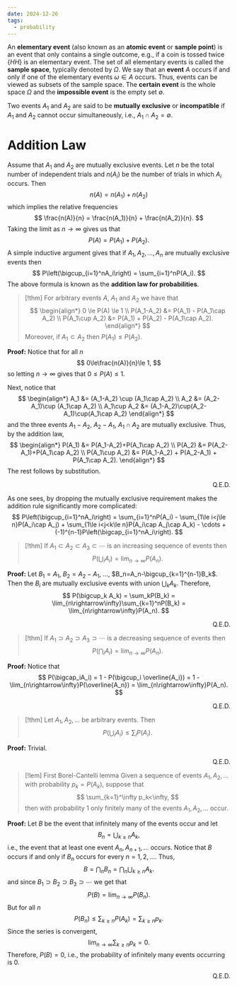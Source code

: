 ```yaml
---
date: 2024-12-26
tags:
  - probability
---
```

An **elementary event** (also known as an **atomic event** or **sample point**) is an event that only contains a single outcome, e.g., if a coin is tossed twice $\{HH\}$ is an elementary event. The set of all elementary events is called the **sample space**, typically denoted by $\Omega$. We say that an **event** $A$ occurs if and only if one of the elementary events $\omega\in A$ occurs. Thus, events can be viewed as subsets of the sample space. The **certain event** is the whole space $\Omega$ and the **impossible event** is the empty set $\emptyset$.

Two events $A_1$ and $A_2$ are said to be **mutually exclusive** or **incompatible** if $A_1$ and $A_2$ cannot occur simultaneously, i.e., $A_1\cap A_2=\emptyset$.

# Addition Law

Assume that $A_1$ and $A_2$ are mutually exclusive events. Let $n$ be the total number of independent trials and $n(A_i)$ be the number of trials in which $A_i$ occurs. Then
$$
	n(A) = n(A_1) + n(A_2)
$$
which implies the relative frequencies
$$
	\frac{n(A)}{n} = \frac{n(A_1)}{n} + \frac{n(A_2)}{n}.
$$
Taking the limit as $n\rightarrow\infty$ gives us that 
$$
	P(A) = P(A_1) + P(A_2).
$$
A simple inductive argument gives that if $A_1,A_2,\dots,A_n$ are mutually exclusive events then
$$
	P\left(\bigcup_{i=1}^nA_i\right) = \sum_{i=1}^nP(A_i).
$$
The above formula is known as the **addition law for probabilities**.

> [!thm]
> For arbitrary events $A$, $A_1$ and $A_2$ we have that
> $$
> \begin{align*}
> 	0 \le P(A) \le 1 \\
> 	P(A_1-A_2) &= P(A_1) - P(A_1\cap A_2) \\
> 	P(A_1\cup A_2) &= P(A_1) + P(A_2) - P(A_1\cap A_2).
> \end{align*}
> $$
> Moreover, if $A_1\subset A_2$ then  $P(A_1)\le P(A_2)$.

**Proof:** Notice that for all $n$
$$
	0\le\frac{n(A)}{n}\le 1,
$$
so letting $n\rightarrow\infty$ gives that $0\le P(A)\le 1$.

Next, notice that
$$
\begin{align*}
	A_1 &= (A_1-A_2) \cup (A_1\cap A_2) \\
	A_2 &= (A_2-A_1)\cup (A_1\cap A_2) \\
	A_1\cup A_2 &= (A_1-A_2)\cup(A_2-A_1)\cup(A_1\cap A_2)
\end{align*}
$$
and the three events $A_1-A_2$, $A_2-A_1$, $A_1\cap A_2$ are mutually exclusive. Thus, by the addition law,
$$
\begin{align*}
	P(A_1) &= P(A_1-A_2)+P(A_1\cap A_2) \\
	P(A_2) &= P(A_2-A_1)+P(A_1\cap A_2) \\
	P(A_1\cup A_2) &= P(A_1-A_2) + P(A_2-A_1) + P(A_1\cap A_2).
\end{align*}
$$
The rest follows by substitution.
<p style='text-align:right'>Q.E.D.</p>

As one sees, by dropping the mutually exclusive requirement makes the addition rule significantly more complicated:
$$
	P\left(\bigcup_{i=1}^nA_i\right) = \sum_{i=1}^nP(A_i) - \sum_{1\le i<j\le n}P(A_i\cap A_j) + \sum_{1\le i<j<k\le n}P(A_i\cap A_j\cap A_k) - \cdots + (-1)^{n-1}P\left(\bigcap_{i=1}^nA_i\right).
$$

> [!thm]
> If $A_1\subset A_2\subset A_3\subset\cdots$ is an increasing sequence of events then
> $$
> 	P\left(\bigcup_{i}A_i\right) = \lim_{n\rightarrow\infty}P(A_n).
> $$

**Proof:** Let $B_1=A_1$, $B_2=A_2-A_1$, $\dots$, $B_n=A_n-\bigcup_{k=1}^{n-1}B_k$. Then the $B_i$ are mutually exclusive events with union $\bigcup_k A_k$. Therefore,
$$
	P(\bigcup_k A_k) = \sum_kP(B_k) = \lim_{n\rightarrow\infty}\sum_{k=1}^nP(B_k) = \lim_{n\rightarrow\infty}P(A_n).
$$
<p style='text-align:right'>Q.E.D.</p>

> [!thm]
> If $A_1\supset A_2\supset A_3\supset\cdots$ is a decreasing sequence of events then
> $$
> 	P\left(\bigcap_i A_i\right) = \lim_{n\rightarrow\infty}P(A_n).
> $$

**Proof:** Notice that
$$
	P(\bigcap_iA_i) = 1 - P(\bigcup_i \overline{A_i}) = 1 - \lim_{n\rightarrow\infty}P(\overline{A_n}) = \lim_{n\rightarrow\infty}P(A_n).
$$
<p style='text-align:right'>Q.E.D.</p>

> [!thm]
> Let $A_1,A_2,\dots$ be arbitrary events. Then
> $$
> 	P\left(\bigcup_i A_i\right) \le \sum_i P(A_i).
> $$

**Proof:** Trivial.
<p style='text-align:right'>Q.E.D.</p>

> [!lem] First Borel-Cantelli lemma
> Given a sequence of events $A_1,A_2,\dots$ with probability $p_k=P(A_k)$, suppose that
> $$
> 	\sum_{k=1}^\infty p_k<\infty,
> $$
> then with probability 1 only finitely many of the events $A_1,A_2,\dots$ occur.

**Proof:** Let $B$ be the event that infinitely many of the events occur and let 
$$
	B_n = \bigcup_{k\ge n}A_k,
$$
i.e., the event that at least one event $A_n,A_{n+1},\dots$ occurs. Notice that $B$ occurs if and only if $B_n$ occurs for every $n=1,2,\dots$. Thus,
$$
	B = \bigcap_nB_n = \bigcap_n\bigcup_{k\ge n}A_k.
$$
and since $B_1\supset B_2\supset B_3\supset\cdots$ we get that
$$
	P(B) = \lim_{n\rightarrow\infty}P(B_n).
$$
But for all $n$
$$
	P(B_n) \le \sum_{k\ge n}P(A_k) = \sum_{k\ge n}p_k.
$$
Since the series is convergent,
$$
	\lim_{n\rightarrow\infty}\sum_{k\ge n}p_k = 0.
$$
Therefore, $P(B)=0$, i.e., the probability of infinitely many events occurring is 0.
<p style='text-align:right'>Q.E.D.</p>

